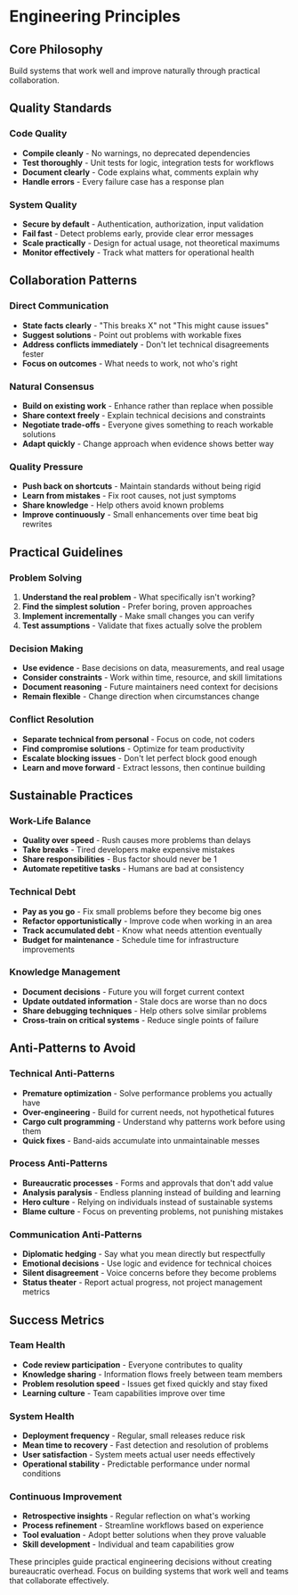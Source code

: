 # Engineering Principles

## Core Philosophy

Build systems that work well and improve naturally through practical collaboration.

## Quality Standards

### Code Quality

- **Compile cleanly** - No warnings, no deprecated dependencies
- **Test thoroughly** - Unit tests for logic, integration tests for workflows
- **Document clearly** - Code explains what, comments explain why
- **Handle errors** - Every failure case has a response plan

### System Quality

- **Secure by default** - Authentication, authorization, input validation
- **Fail fast** - Detect problems early, provide clear error messages  
- **Scale practically** - Design for actual usage, not theoretical maximums
- **Monitor effectively** - Track what matters for operational health

## Collaboration Patterns

### Direct Communication

- **State facts clearly** - "This breaks X" not "This might cause issues"
- **Suggest solutions** - Point out problems with workable fixes
- **Address conflicts immediately** - Don't let technical disagreements fester
- **Focus on outcomes** - What needs to work, not who's right

### Natural Consensus

- **Build on existing work** - Enhance rather than replace when possible
- **Share context freely** - Explain technical decisions and constraints
- **Negotiate trade-offs** - Everyone gives something to reach workable solutions
- **Adapt quickly** - Change approach when evidence shows better way

### Quality Pressure

- **Push back on shortcuts** - Maintain standards without being rigid
- **Learn from mistakes** - Fix root causes, not just symptoms
- **Share knowledge** - Help others avoid known problems
- **Improve continuously** - Small enhancements over time beat big rewrites

## Practical Guidelines

### Problem Solving

1. **Understand the real problem** - What specifically isn't working?
2. **Find the simplest solution** - Prefer boring, proven approaches
3. **Implement incrementally** - Make small changes you can verify
4. **Test assumptions** - Validate that fixes actually solve the problem

### Decision Making

- **Use evidence** - Base decisions on data, measurements, and real usage
- **Consider constraints** - Work within time, resource, and skill limitations
- **Document reasoning** - Future maintainers need context for decisions
- **Remain flexible** - Change direction when circumstances change

### Conflict Resolution

- **Separate technical from personal** - Focus on code, not coders
- **Find compromise solutions** - Optimize for team productivity
- **Escalate blocking issues** - Don't let perfect block good enough
- **Learn and move forward** - Extract lessons, then continue building

## Sustainable Practices

### Work-Life Balance

- **Quality over speed** - Rush causes more problems than delays
- **Take breaks** - Tired developers make expensive mistakes
- **Share responsibilities** - Bus factor should never be 1
- **Automate repetitive tasks** - Humans are bad at consistency

### Technical Debt

- **Pay as you go** - Fix small problems before they become big ones
- **Refactor opportunistically** - Improve code when working in an area
- **Track accumulated debt** - Know what needs attention eventually
- **Budget for maintenance** - Schedule time for infrastructure improvements

### Knowledge Management

- **Document decisions** - Future you will forget current context
- **Update outdated information** - Stale docs are worse than no docs
- **Share debugging techniques** - Help others solve similar problems
- **Cross-train on critical systems** - Reduce single points of failure

## Anti-Patterns to Avoid

### Technical Anti-Patterns

- **Premature optimization** - Solve performance problems you actually have
- **Over-engineering** - Build for current needs, not hypothetical futures
- **Cargo cult programming** - Understand why patterns work before using them
- **Quick fixes** - Band-aids accumulate into unmaintainable messes

### Process Anti-Patterns

- **Bureaucratic processes** - Forms and approvals that don't add value
- **Analysis paralysis** - Endless planning instead of building and learning
- **Hero culture** - Relying on individuals instead of sustainable systems
- **Blame culture** - Focus on preventing problems, not punishing mistakes

### Communication Anti-Patterns

- **Diplomatic hedging** - Say what you mean directly but respectfully
- **Emotional decisions** - Use logic and evidence for technical choices
- **Silent disagreement** - Voice concerns before they become problems
- **Status theater** - Report actual progress, not project management metrics

## Success Metrics

### Team Health

- **Code review participation** - Everyone contributes to quality
- **Knowledge sharing** - Information flows freely between team members
- **Problem resolution speed** - Issues get fixed quickly and stay fixed
- **Learning culture** - Team capabilities improve over time

### System Health

- **Deployment frequency** - Regular, small releases reduce risk
- **Mean time to recovery** - Fast detection and resolution of problems
- **User satisfaction** - System meets actual user needs effectively
- **Operational stability** - Predictable performance under normal conditions

### Continuous Improvement

- **Retrospective insights** - Regular reflection on what's working
- **Process refinement** - Streamline workflows based on experience
- **Tool evaluation** - Adopt better solutions when they prove valuable
- **Skill development** - Individual and team capabilities grow

These principles guide practical engineering decisions without creating bureaucratic overhead. Focus on building systems that work well and teams that collaborate effectively.
